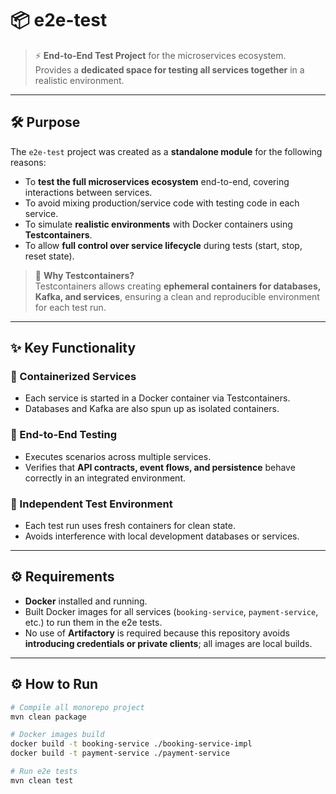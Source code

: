 # 📦 e2e-test

> ⚡ **End-to-End Test Project** for the microservices ecosystem.  
> Provides a **dedicated space for testing all services together** in a realistic environment.

---

## 🛠️ Purpose

The `e2e-test` project was created as a **standalone module** for the following reasons:

- To **test the full microservices ecosystem** end-to-end, covering interactions between services.
- To avoid mixing production/service code with testing code in each service.
- To simulate **realistic environments** with Docker containers using **Testcontainers**.
- To allow **full control over service lifecycle** during tests (start, stop, reset state).

> 🧪 **Why Testcontainers?**  
> Testcontainers allows creating **ephemeral containers for databases, Kafka, and services**, ensuring a clean and reproducible environment for each test run.

---

## ✨ Key Functionality

### 🐳 Containerized Services
- Each service is started in a Docker container via Testcontainers.
- Databases and Kafka are also spun up as isolated containers.

### 🔗 End-to-End Testing
- Executes scenarios across multiple services.
- Verifies that **API contracts, event flows, and persistence** behave correctly in an integrated environment.

### 🔧 Independent Test Environment
- Each test run uses fresh containers for clean state.
- Avoids interference with local development databases or services.

---

## ⚙️ Requirements

- **Docker** installed and running.
- Built Docker images for all services (`booking-service`, `payment-service`, etc.) to run them in the e2e tests.
- No use of **Artifactory** is required because this repository avoids **introducing credentials or private clients**; all images are local builds.
---

## ⚙️ How to Run

```bash
# Compile all monorepo project
mvn clean package

# Docker images build
docker build -t booking-service ./booking-service-impl
docker build -t payment-service ./payment-service

# Run e2e tests
mvn clean test
```
